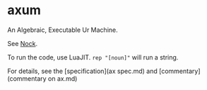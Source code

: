 axum
====

An Algebraic, Executable Ur Machine.

See [Nock](http://urbit.org).

To run the code, use LuaJIT. `rep "[noun]"` will run a string. 

For details, see the [specification](ax spec.md) and [commentary](commentary on ax.md)
